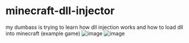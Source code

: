 # minecraft-dll-injector
my dumbass is trying to learn how dll injection works and how to load dll into minecraft (example game)
![image](https://github.com/user-attachments/assets/160db69f-ad38-401e-9daf-487eeec74cac)
![image](https://github.com/user-attachments/assets/7ba5f272-5d9f-45eb-89c5-f75ddc369e91)

